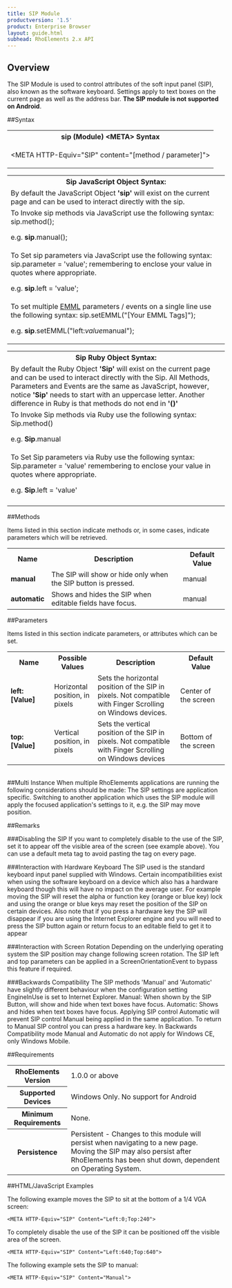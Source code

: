 ```yaml
---
title: SIP Module
productversion: '1.5'
product: Enterprise Browser
layout: guide.html
subhead: RhoElements 2.x API
---
```


## Overview
The SIP Module is used to control attributes of the soft input panel (SIP), also known as the software keyboard. Settings apply to text boxes on the current page as well as the address bar. **The SIP module is not supported on Android**. 

##Syntax

<table class="re-table"><tr><th class="tableHeading">sip (Module) &lt;META&gt; Syntax
</th></tr><tr><td class="clsSyntaxCells clsOddRow"><p>&lt;META HTTP-Equiv="SIP" content="[method / parameter]"&gt;</p></td></tr></table>
<table class="re-table"><tr><th class="tableHeading">Sip JavaScript Object Syntax:</th></tr><tr><td class="clsSyntaxCells clsOddRow">
By default the JavaScript Object <b>'sip'</b> will exist on the current page and can be used to interact directly with the sip.
</td></tr><tr><td class="clsSyntaxCells clsEvenRow">
To Invoke sip methods via JavaScript use the following syntax: sip.method();
<P />e.g. <b>sip</b>.manual();
</td></tr><tr><td class="clsSyntaxCells clsOddRow">
To Set sip parameters via JavaScript use the following syntax: sip.parameter = 'value'; remembering to enclose your value in quotes where appropriate.  
<P />e.g. <b>sip</b>.left = 'value';
</td></tr><tr><td class="clsSyntaxCells clsEvenRow">							
To set multiple <a href="/rhoelements/EMMLOverview">EMML</a> parameters / events on a single line use the following syntax: sip.setEMML("[Your EMML Tags]");
<P />
e.g. <b>sip</b>.setEMML("left:<i>value</i>manual");							
</td></tr></table>

<table class="re-table"><tr><th class="tableHeading">Sip Ruby Object Syntax:</th></tr><tr><td class="clsSyntaxCells clsOddRow">
By default the Ruby Object <b>'Sip'</b> will exist on the current page and can be used to interact directly with the Sip. All Methods, Parameters and Events are the same as JavaScript, however, notice <b>'Sip'</b> needs to start with an uppercase letter. Another difference in Ruby is that methods do not end in <b>'()'</b></td></tr><tr><td class="clsSyntaxCells clsEvenRow">
To Invoke Sip methods via Ruby use the following syntax: Sip.method()
<P />e.g. <b>Sip</b>.manual</td></tr><tr><td class="clsSyntaxCells clsOddRow">
To Set Sip parameters via Ruby use the following syntax: Sip.parameter = 'value' remembering to enclose your value in quotes where appropriate.  
<P />e.g. <b>Sip</b>.left = 'value'
</td></tr><tr><td class="clsSyntaxCells clsEvenRow" /></tr></table>


	

##Methods


Items listed in this section indicate methods or, in some cases, indicate parameters which will be retrieved.

<table class="re-table"><col width="10%" /><col width="68%" /><col width="22%" /><tr><th class="tableHeading">Name</th><th class="tableHeading">Description</th><th class="tableHeading">Default Value</th></tr><tr><td class="clsSyntaxCells clsOddRow"><b>manual</b></td><td class="clsSyntaxCells clsOddRow">The SIP will show or hide only when the SIP button is pressed.</td><td class="clsSyntaxCells clsOddRow">manual</td></tr><tr><td class="clsSyntaxCells clsEvenRow"><b>automatic</b></td><td class="clsSyntaxCells clsEvenRow">Shows and hides the SIP when editable fields have focus.</td><td class="clsSyntaxCells clsEvenRow">manual</td></tr></table>


##Parameters


Items listed in this section indicate parameters, or attributes which can be set.
<table class="re-table"><col width="20%" /><col width="20%" /><col width="38%" /><col width="22%" /><tr><th class="tableHeading">Name</th><th class="tableHeading">Possible Values</th><th class="tableHeading">Description</th><th class="tableHeading">Default Value</th></tr><tr><td class="clsSyntaxCells clsOddRow"><b>left:[Value]
</b></td><td class="clsSyntaxCells clsOddRow">Horizontal position, in pixels</td><td class="clsSyntaxCells clsOddRow">Sets the horizontal position of the SIP in pixels. Not compatible with Finger Scrolling on Windows devices.</td><td class="clsSyntaxCells clsOddRow">Center of the screen</td></tr><tr><td class="clsSyntaxCells clsEvenRow"><b>top:[Value]
</b></td><td class="clsSyntaxCells clsEvenRow">Vertical position, in pixels</td><td class="clsSyntaxCells clsEvenRow">Sets the vertical position of the SIP in pixels. Not compatible with Finger Scrolling on Windows devices</td><td class="clsSyntaxCells clsEvenRow">Bottom of the screen</td></tr></table>
<table class="re-table"><col width="78%" /><col width="8%" /><col width="1%" /><col width="5%" /><col width="1%" /><col width="5%" /><col width="2%" /></table>


##Multi Instance
When multiple RhoElememts applications are running the following considerations should be made: The SIP settings are application specific.  Switching to another application which uses the SIP module will apply the focused application's settings to it, e.g. the SIP may move position.


##Remarks


###Disabling the SIP
If you want to completely disable to the use of the SIP, set it to appear off the visible area of the screen (see example above).  You can use a default meta tag to avoid pasting the tag on every page.


###Interaction with Hardware Keyboard
The SIP used is the standard keyboard input panel supplied with Windows. Certain incompatibilities exist when using the software keyboard on a device which also has a hardware keyboard though this will have no impact on the average user. For example moving the SIP will reset the alpha or function key (orange or blue key) lock and using the orange or blue keys may reset the position of the SIP on certain devices. Also note that if you press a hardware key the SIP will disappear if you are using the Internet Explorer engine and you will need to press the SIP button again or return focus to an editable field to get it to appear


###Interaction with Screen Rotation
Depending on the underlying operating system the SIP position may change following screen rotation. The SIP left and top parameters can be applied in a ScreenOrientationEvent to bypass this feature if required.


###Backwards Compatibility
The SIP methods 'Manual' and 'Automatic' have slightly different behaviour when the configuration setting EngineInUse is set to Internet Explorer. Manual: When shown by the SIP Button, will show and hide when text boxes have focus. Automatic: Shows and hides when text boxes have focus. Applying SIP control Automatic will prevent SIP control Manual being applied in the same application. To return to Manual SIP control you can press a hardware key. In Backwards Compatibility mode Manual and Automatic do not apply for Windows CE, only Windows Mobile.




##Requirements

<table class="re-table"><tr><th class="tableHeading">RhoElements Version</th><td class="clsSyntaxCell clsEvenRow">1.0.0 or above
</td></tr><tr><th class="tableHeading">Supported Devices</th><td class="clsSyntaxCell clsOddRow">Windows Only. No support for Android</td></tr><tr><th class="tableHeading">Minimum Requirements</th><td class="clsSyntaxCell clsOddRow">None.</td></tr><tr><th class="tableHeading">Persistence</th><td class="clsSyntaxCell clsEvenRow">Persistent - Changes to this module will persist when navigating to a new page. Moving the SIP may also persist after RhoElements has been shut down, dependent on Operating System.</td></tr></table>


##HTML/JavaScript Examples

The following example moves the SIP to sit at the bottom of a 1/4 VGA screen:

	<META HTTP-Equiv="SIP" Content="Left:0;Top:240">
	
To completely disable the use of the SIP it can be positioned off the visible area of the screen.

	<META HTTP-Equiv="SIP" Content="Left:640;Top:640">
	
The following example sets the SIP to manual:

	<META HTTP-Equiv="SIP" Content="Manual">


